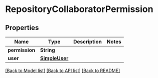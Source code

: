 # RepositoryCollaboratorPermission

## Properties
Name | Type | Description | Notes
------------ | ------------- | ------------- | -------------
**permission** | **String** |  | 
**user** | [**SimpleUser**](SimpleUser.md) |  | 

[[Back to Model list]](../README.md#documentation-for-models) [[Back to API list]](../README.md#documentation-for-api-endpoints) [[Back to README]](../README.md)


